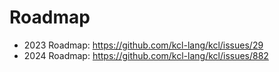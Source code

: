 # Roadmap

- 2023 Roadmap: https://github.com/kcl-lang/kcl/issues/29
- 2024 Roadmap: https://github.com/kcl-lang/kcl/issues/882
